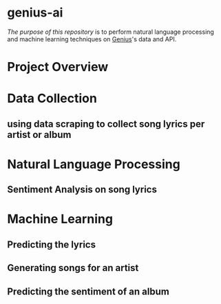 # genius-ai

*The purpose of this repository* is to perform natural language processing and machine learning techniques on [Genius](https://docs.genius.com/#/getting-started-h1)'s data and API.

# Project Overview

# Data Collection

## using data scraping to collect song lyrics per artist or album

# Natural Language Processing

## Sentiment Analysis on song lyrics

# Machine Learning

## Predicting the lyrics

## Generating songs for an artist

## Predicting the sentiment of an album
